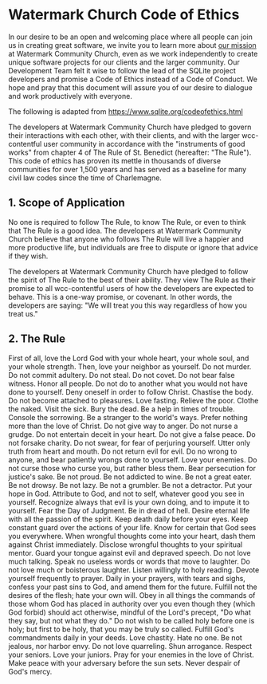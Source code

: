 # Watermark Church Code of Ethics

In our desire to be an open and welcoming place where all people can join us in creating great software, we invite you to learn more about [our mission](https://www.watermark.org/discover-watermark) at Watermark Community Church, even as we work independently to create unique software projects for our clients and the larger community.  Our Development Team felt it wise to follow the lead of the SQLite project developers and promise a Code of Ethics instead of a Code of Conduct. We hope and pray that this document will assure you of our desire to dialogue and work productively with everyone.

The following is adapted from https://www.sqlite.org/codeofethics.html

The developers at Watermark Community Church have pledged to govern their interactions with each other, with their clients, and with the larger wcc-contentful user community in accordance with the "instruments of good works" from chapter 4 of The Rule of St. Benedict (hereafter: "The Rule"). This code of ethics has proven its mettle in thousands of diverse communities for over 1,500 years and has served as a baseline for many civil law codes since the time of Charlemagne.

## 1. Scope of Application

No one is required to follow The Rule, to know The Rule, or even to think that The Rule is a good idea. The developers at Watermark Community Church believe that anyone who follows The Rule will live a happier and more productive life, but individuals are free to dispute or ignore that advice if they wish.

The developers at Watermark Community Church have pledged to follow the spirit of The Rule to the best of their ability. They view The Rule as their promise to all wcc-contentful users of how the developers are expected to behave. This is a one-way promise, or covenant. In other words, the developers are saying: "We will treat you this way regardless of how you treat us."


## 2. The Rule

First of all, love the Lord God with your whole heart, your whole soul, and your whole strength.
Then, love your neighbor as yourself.
Do not murder.
Do not commit adultery.
Do not steal.
Do not covet.
Do not bear false witness.
Honor all people.
Do not do to another what you would not have done to yourself.
Deny oneself in order to follow Christ.
Chastise the body.
Do not become attached to pleasures.
Love fasting.
Relieve the poor.
Clothe the naked.
Visit the sick.
Bury the dead.
Be a help in times of trouble.
Console the sorrowing.
Be a stranger to the world's ways.
Prefer nothing more than the love of Christ.
Do not give way to anger.
Do not nurse a grudge.
Do not entertain deceit in your heart.
Do not give a false peace.
Do not forsake charity.
Do not swear, for fear of perjuring yourself.
Utter only truth from heart and mouth.
Do not return evil for evil.
Do no wrong to anyone, and bear patiently wrongs done to yourself.
Love your enemies.
Do not curse those who curse you, but rather bless them.
Bear persecution for justice's sake.
Be not proud.
Be not addicted to wine.
Be not a great eater.
Be not drowsy.
Be not lazy.
Be not a grumbler.
Be not a detractor.
Put your hope in God.
Attribute to God, and not to self, whatever good you see in yourself.
Recognize always that evil is your own doing, and to impute it to yourself.
Fear the Day of Judgment.
Be in dread of hell.
Desire eternal life with all the passion of the spirit.
Keep death daily before your eyes.
Keep constant guard over the actions of your life.
Know for certain that God sees you everywhere.
When wrongful thoughts come into your heart, dash them against Christ immediately.
Disclose wrongful thoughts to your spiritual mentor.
Guard your tongue against evil and depraved speech.
Do not love much talking.
Speak no useless words or words that move to laughter.
Do not love much or boisterous laughter.
Listen willingly to holy reading.
Devote yourself frequently to prayer.
Daily in your prayers, with tears and sighs, confess your past sins to God, and amend them for the future.
Fulfill not the desires of the flesh; hate your own will.
Obey in all things the commands of those whom God has placed in authority over you even though they (which God forbid) should act otherwise, mindful of the Lord's precept, "Do what they say, but not what they do."
Do not wish to be called holy before one is holy; but first to be holy, that you may be truly so called.
Fulfill God's commandments daily in your deeds.
Love chastity.
Hate no one.
Be not jealous, nor harbor envy.
Do not love quarreling.
Shun arrogance.
Respect your seniors.
Love your juniors.
Pray for your enemies in the love of Christ.
Make peace with your adversary before the sun sets.
Never despair of God's mercy.
